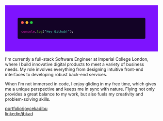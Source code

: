 ![Banner](./banner.png)

I'm currently a full-stack Software Engineer at Imperial College London, where I build innovative digital products to meet a variety of business needs. My role involves everything from designing intuitive front-end interfaces to developing robust back-end services. 

When I'm not immersed in code, I enjoy gliding in my free time, which gives me a unique perspective and  keeps me in sync with nature. Flying not only provides a great balance to my work, but also fuels my creativity and problem-solving skills.

[portfolio/joycekadibu](https://joycekadibu.com) \
[linkedin/jbkad](https://linkedin.com/in/jbkad/)
